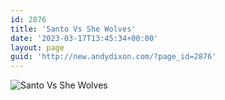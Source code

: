 ```yaml
---
id: 2876
title: 'Santo Vs She Wolves'
date: '2023-03-17T13:45:34+00:00'
layout: page
guid: 'http://new.andydixon.com/?page_id=2876'
---
```


![Santo Vs She Wolves](https://i0.wp.com/assets.g8x2.ldn.idrivee2-23.com/posters/Santo%20Vs%20She%20Wolves%2001.jpg?w=1200&ssl=1 "Santo Vs She Wolves")